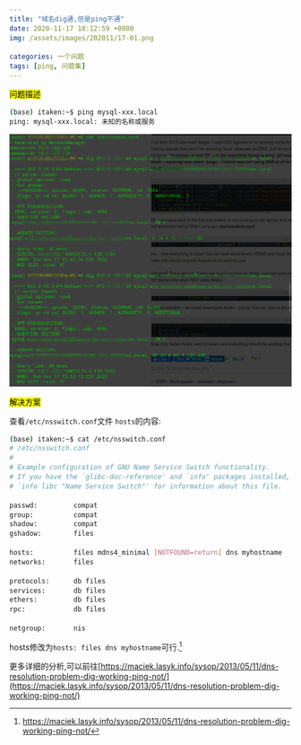 ```yaml
---
title: "域名dig通,但是ping不通"
date: 2020-11-17 18:12:59 +0800
img: /assets/images/202011/17-01.png

categories: 一个问题
tags: [ping, 问题集]
---
```


<mark>问题描述</mark>

```bash
(base) itaken:~$ ping mysql-xxx.local
ping: mysql-xxx.local: 未知的名称或服务

```

![dig](/assets/images/202011/17-01.png)

<mark>解决方案</mark>

查看`/etc/nsswitch.conf`文件 `hosts`的内容:
```bash
(base) itaken:~$ cat /etc/nsswitch.conf
# /etc/nsswitch.conf
#
# Example configuration of GNU Name Service Switch functionality.
# If you have the `glibc-doc-reference' and `info' packages installed, try:
# `info libc "Name Service Switch"' for information about this file.

passwd:         compat
group:          compat
shadow:         compat
gshadow:        files

hosts:          files mdns4_minimal [NOTFOUND=return] dns myhostname
networks:       files

protocols:      db files
services:       db files
ethers:         db files
rpc:            db files

netgroup:       nis
```

hosts修改为`hosts: files dns myhostname`可行.[^1]

更多详细的分析,可以前往[https://maciek.lasyk.info/sysop/2013/05/11/dns-resolution-problem-dig-working-ping-not/](https://maciek.lasyk.info/sysop/2013/05/11/dns-resolution-problem-dig-working-ping-not/)

[^1]: https://maciek.lasyk.info/sysop/2013/05/11/dns-resolution-problem-dig-working-ping-not/
